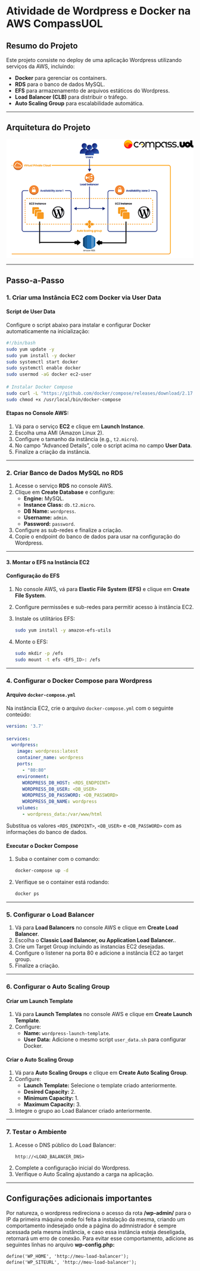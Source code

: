 # Atividade de Wordpress e Docker na AWS CompassUOL
## **Resumo do Projeto**
Este projeto consiste no deploy de uma aplicação Wordpress utilizando serviços da AWS, incluindo:
- **Docker** para gerenciar os containers.
- **RDS** para o banco de dados MySQL.
- **EFS** para armazenamento de arquivos estáticos do Wordpress.
- **Load Balancer (CLB)** para distribuir o tráfego.
- **Auto Scaling Group** para escalabilidade automática.

---

## **Arquitetura do Projeto**

![Arquitetura do Projeto](img/diagrama.png)

---

## **Passo-a-Passo**

### **1. Criar uma Instância EC2 com Docker via User Data**

#### **Script de User Data**
Configure o script abaixo para instalar e configurar Docker automaticamente na inicialização:

```bash
#!/bin/bash
sudo yum update -y
sudo yum install -y docker
sudo systemctl start docker
sudo systemctl enable docker
sudo usermod -aG docker ec2-user

# Instalar Docker Compose
sudo curl -L "https://github.com/docker/compose/releases/download/2.17.3/docker-compose-$(uname -s)-$(uname -m)" -o /usr/local/bin/docker-compose
sudo chmod +x /usr/local/bin/docker-compose
```

#### **Etapas no Console AWS:**
1. Vá para o serviço **EC2** e clique em **Launch Instance**.
2. Escolha uma AMI (Amazon Linux 2).
3. Configure o tamanho da instância (e.g., `t2.micro`).
4. No campo “Advanced Details”, cole o script acima no campo **User Data**.
5. Finalize a criação da instância.

---

### **2. Criar Banco de Dados MySQL no RDS**
1. Acesse o serviço **RDS** no console AWS.
2. Clique em **Create Database** e configure:
   - **Engine:** MySQL.
   - **Instance Class:** `db.t2.micro`.
   - **DB Name:** `wordpress`.
   - **Username:** `admin`.
   - **Password:** `password`.
3. Configure as sub-redes e finalize a criação.
4. Copie o endpoint do banco de dados para usar na configuração do Wordpress.

---

#### **3. Montar o EFS na Instância EC2**
#### **Configuração do EFS**
1. No console AWS, vá para **Elastic File System (EFS)** e clique em **Create File System**.
2. Configure permissões e sub-redes para permitir acesso à instância EC2.

3. Instale os utilitários EFS:
   ```bash
   sudo yum install -y amazon-efs-utils
   ```
4. Monte o EFS:
   ```bash
   sudo mkdir -p /efs
   sudo mount -t efs <EFS_ID>: /efs
   ```

---

### **4. Configurar o Docker Compose para Wordpress**

#### **Arquivo `docker-compose.yml`**
Na instância EC2, crie o arquivo `docker-compose.yml` com o seguinte conteúdo:

```yaml
version: '3.7'

services:
  wordpress:
    image: wordpress:latest
    container_name: wordpress
    ports:
      - "80:80"
    environment:
      WORDPRESS_DB_HOST: <RDS_ENDPOINT>
      WORDPRESS_DB_USER: <DB_USER>
      WORDPRESS_DB_PASSWORD: <DB_PASSWORD>
      WORDPRESS_DB_NAME: wordpress
    volumes:
      - wordpress_data:/var/www/html
```

Substitua os valores `<RDS_ENDPOINT>`, `<DB_USER>` e `<DB_PASSWORD>` com as informações do banco de dados.

#### **Executar o Docker Compose**
1. Suba o container com o comando:
   ```bash
   docker-compose up -d
   ```
2. Verifique se o container está rodando:
   ```bash
   docker ps
   ```

---

### **5. Configurar o Load Balancer**

1. Vá para **Load Balancers** no console AWS e clique em **Create Load Balancer**.
2. Escolha o **Classic Load Balancer, ou Application Load Balancer.**.
3. Crie um Target Group incluindo as instancias EC2 desejadas.
4. Configure o listener na porta 80 e adicione a instância EC2 ao target group.
5. Finalize a criação.

---

### **6. Configurar o Auto Scaling Group**

#### **Criar um Launch Template**
1. Vá para **Launch Templates** no console AWS e clique em **Create Launch Template**.
2. Configure:
   - **Name:** `wordpress-launch-template`.
   - **User Data:** Adicione o mesmo script `user_data.sh` para configurar Docker.

#### **Criar o Auto Scaling Group**
1. Vá para **Auto Scaling Groups** e clique em **Create Auto Scaling Group**.
2. Configure:
   - **Launch Template:** Selecione o template criado anteriormente.
   - **Desired Capacity:** 2.
   - **Minimum Capacity:** 1.
   - **Maximum Capacity:** 3.
3. Integre o grupo ao Load Balancer criado anteriormente.

---

### **7. Testar o Ambiente**
1. Acesse o DNS público do Load Balancer:
   ```
   http://<LOAD_BALANCER_DNS>
   ```
2. Complete a configuração inicial do Wordpress.
3. Verifique o Auto Scaling ajustando a carga na aplicação.

---

## **Configurações adicionais importantes**
Por natureza, o wordpress redireciona o acesso da rota **/wp-admin/**
para o IP da primeira máquina onde foi feita a instalação da mesma,
criando um comportamento indesejado onde a página do admnistrador é sempre
acessada pela mesma instância, e caso essa instância esteja deseligada,
retornará um erro de conexão. Para evitar esse comportamento, adicione
as seguintes linhas no arquivo **wp-config.php:**

   ```
   define('WP_HOME', 'http://meu-load-balancer');
   define('WP_SITEURL', 'http://meu-load-balancer');
   ```
